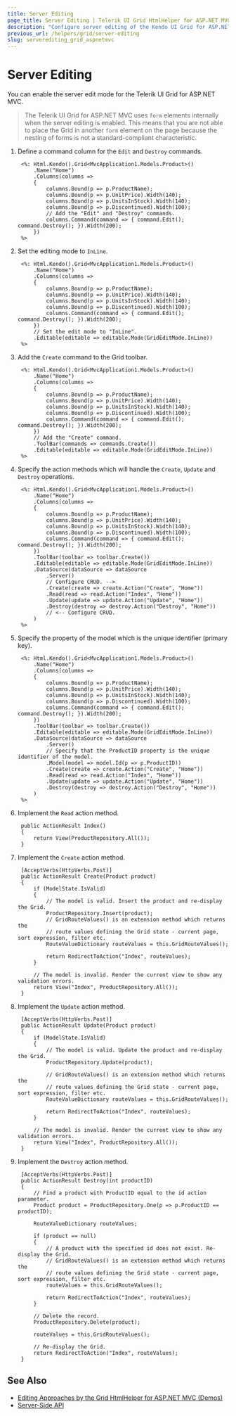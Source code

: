 ```yaml
---
title: Server Editing
page_title: Server Editing | Telerik UI Grid HtmlHelper for ASP.NET MVC
description: "Configure server editing of the Kendo UI Grid for ASP.NET MVC."
previous_url: /helpers/grid/server-editing
slug: serverediting_grid_aspnetmvc
---
```


# Server Editing

You can enable the server edit mode for the Telerik UI Grid for ASP.NET MVC.

> The Telerik UI Grid for ASP.NET MVC uses `form` elements internally when the server editing is enabled. This means that you are not able to place the Grid in another `form` element on the page because the nesting of forms is not a standard-compliant characteristic.

1. Define a command column for the `Edit` and `Destroy` commands.

        <%: Html.Kendo().Grid<MvcApplication1.Models.Product>()
            .Name("Home")
            .Columns(columns =>
            {
                columns.Bound(p => p.ProductName);
                columns.Bound(p => p.UnitPrice).Width(140);
                columns.Bound(p => p.UnitsInStock).Width(140);
                columns.Bound(p => p.Discontinued).Width(100);
                // Add the "Edit" and "Destroy" commands.
                columns.Command(command => { command.Edit(); command.Destroy(); }).Width(200);
            })
        %>

1. Set the editing mode to `InLine`.

        <%: Html.Kendo().Grid<MvcApplication1.Models.Product>()
            .Name("Home")
            .Columns(columns =>
            {
                columns.Bound(p => p.ProductName);
                columns.Bound(p => p.UnitPrice).Width(140);
                columns.Bound(p => p.UnitsInStock).Width(140);
                columns.Bound(p => p.Discontinued).Width(100);
                columns.Command(command => { command.Edit(); command.Destroy(); }).Width(200);
            })
            // Set the edit mode to "InLine".
            .Editable(editable => editable.Mode(GridEditMode.InLine))
        %>

1. Add the `Create` command to the Grid toolbar.

        <%: Html.Kendo().Grid<MvcApplication1.Models.Product>()
            .Name("Home")
            .Columns(columns =>
            {
                columns.Bound(p => p.ProductName);
                columns.Bound(p => p.UnitPrice).Width(140);
                columns.Bound(p => p.UnitsInStock).Width(140);
                columns.Bound(p => p.Discontinued).Width(100);
                columns.Command(command => { command.Edit(); command.Destroy(); }).Width(200);
            })
            // Add the "Create" command.
            .ToolBar(commands => commands.Create())
            .Editable(editable => editable.Mode(GridEditMode.InLine))
        %>

1. Specify the action methods which will handle the `Create`, `Update` and `Destroy` operations.

        <%: Html.Kendo().Grid<MvcApplication1.Models.Product>()
            .Name("Home")
            .Columns(columns =>
            {
                columns.Bound(p => p.ProductName);
                columns.Bound(p => p.UnitPrice).Width(140);
                columns.Bound(p => p.UnitsInStock).Width(140);
                columns.Bound(p => p.Discontinued).Width(100);
                columns.Command(command => { command.Edit(); command.Destroy(); }).Width(200);
            })
            .ToolBar(toolbar => toolbar.Create())
            .Editable(editable => editable.Mode(GridEditMode.InLine))
            .DataSource(dataSource => dataSource
                .Server()
                // Configure CRUD. -->
                .Create(create => create.Action("Create", "Home"))
                .Read(read => read.Action("Index", "Home"))
                .Update(update => update.Action("Update", "Home"))
                .Destroy(destroy => destroy.Action("Destroy", "Home"))
                // <-- Configure CRUD.
            )
        %>

1. Specify the property of the model which is the unique identifier (primary key).

        <%: Html.Kendo().Grid<MvcApplication1.Models.Product>()
            .Name("Home")
            .Columns(columns =>
            {
                columns.Bound(p => p.ProductName);
                columns.Bound(p => p.UnitPrice).Width(140);
                columns.Bound(p => p.UnitsInStock).Width(140);
                columns.Bound(p => p.Discontinued).Width(100);
                columns.Command(command => { command.Edit(); command.Destroy(); }).Width(200);
            })
            .ToolBar(toolbar => toolbar.Create())
            .Editable(editable => editable.Mode(GridEditMode.InLine))
            .DataSource(dataSource => dataSource
                .Server()
                // Specify that the ProductID property is the unique identifier of the model.
                .Model(model => model.Id(p => p.ProductID))
                .Create(create => create.Action("Create", "Home"))
                .Read(read => read.Action("Index", "Home"))
                .Update(update => update.Action("Update", "Home"))
                .Destroy(destroy => destroy.Action("Destroy", "Home"))
            )
        %>

1. Implement the `Read` action method.

        public ActionResult Index()
        {
            return View(ProductRepository.All());
        }

1. Implement the `Create` action method.

        [AcceptVerbs(HttpVerbs.Post)]
        public ActionResult Create(Product product)
        {
            if (ModelState.IsValid)
            {
                // The model is valid. Insert the product and re-display the Grid.
                ProductRepository.Insert(product);
                // GridRouteValues() is an extension method which returns the
                // route values defining the Grid state - current page, sort expression, filter etc.
                RouteValueDictionary routeValues = this.GridRouteValues();

                return RedirectToAction("Index", routeValues);
            }

            // The model is invalid. Render the current view to show any validation errors.
            return View("Index", ProductRepository.All());
        }

1. Implement the `Update` action method.

        [AcceptVerbs(HttpVerbs.Post)]
        public ActionResult Update(Product product)
        {
            if (ModelState.IsValid)
            {
                // The model is valid. Update the product and re-display the Grid.
                ProductRepository.Update(product);

                // GridRouteValues() is an extension method which returns the
                // route values defining the Grid state - current page, sort expression, filter etc.
                RouteValueDictionary routeValues = this.GridRouteValues();

                return RedirectToAction("Index", routeValues);
            }

            // The model is invalid. Render the current view to show any validation errors.
            return View("Index", ProductRepository.All());
        }

1. Implement the `Destroy` action method.

        [AcceptVerbs(HttpVerbs.Post)]
        public ActionResult Destroy(int productID)
        {
            // Find a product with ProductID equal to the id action parameter.
            Product product = ProductRepository.One(p => p.ProductID == productID);

            RouteValueDictionary routeValues;

            if (product == null)
            {
                // A product with the specified id does not exist. Re-display the Grid.
                // GridRouteValues() is an extension method which returns the
                // route values defining the Grid state - current page, sort expression, filter etc.
                routeValues = this.GridRouteValues();

                return RedirectToAction("Index", routeValues);
            }

            // Delete the record.
            ProductRepository.Delete(product);

            routeValues = this.GridRouteValues();

            // Re-display the Grid.
            return RedirectToAction("Index", routeValues);
        }

## See Also

* [Editing Approaches by the Grid HtmlHelper for ASP.NET MVC (Demos)](https://demos.telerik.com/aspnet-mvc/grid/editing)
* [Server-Side API](/api/grid)
